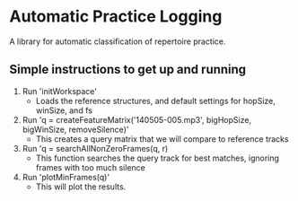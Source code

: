 # Automatic Practice Logging
A library for automatic classification of repertoire practice. 

## Simple instructions to get up and running
1. Run 'initWorkspace'
	* Loads the reference structures, and default settings for hopSize, winSize, and fs
2. Run 'q = createFeatureMatrix('140505-005.mp3', bigHopSize, bigWinSize, removeSilence)'
	* This creates a query matrix that we will compare to reference tracks
3. Run 'q = searchAllNonZeroFrames(q, r)
	* This function searches the query track for best matches, ignoring frames with too much silence
4. Run 'plotMinFrames(q)'
	* This will plot the results.
